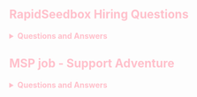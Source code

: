 <span style="color:pink">

## RapidSeedbox Hiring Questions



<details><summary> <b> Questions and Answers </b> </summary>

</span>



> <details><summary> <b><i>Do you have any portfolio with previous work of any kind you want to share with us? </b></i></summary>
>
>> Yes, the two featured projects on my Github (see link below) are described as follows:
>> - (1) Controller DF: A python library which allows anyone to quickly create a full-featured web app to manipulate and analyze a data set when used alongside Streamlit. This project is the foundations of a much more comprehensive library in the future. This project is in the beta stages of development. 
>>
>> - (2) URFA: This stands for Universal Repository of Flagged IP Addresses. It is a repository open to contribution which can be used for testing, cybersecurity, and other purposes. It is an API which is updated hourly that contains thousands of attempted server logins by would-be hackers.
>>
>> You may find my Github at the following address: http://github.com/joshjetson
> </details>
>
> <details><summary> <b><i>Please post a link to your resume in English. </b></i></summary>
>
>
>> https://knockknock.ddns.net/data/res/resume_new_Josh_ram.pdf
> </details> 
>
>
> <details><summary><b><i> Please kindly fill in the following 2x personality tests and send us over the results of both of them in your response. Please send the results in a clear screenshot or a link we can access.</b></i></summary>
>
> - 1) https://www.16personalities.com/free-personality-test
> - 2) https://principlesyou.com/
>
>> - My results were "ESFJ-A (Consul)" and "Planner (& growth seeker/orchestrator)". Here are the links to the PDFs as well as screenshots if preferred: https://knockknock.ddns.net/data/res/Personality_Tests/
> </details>
>
> <details><summary> <b><i>Please let us know what is your strength in Linux, from 1-10?
>
> Also, please let us know your strength in System Administration from 1-10? (1 = Very bad. 10 = Excellent) 
> </b></i></summary>
> 
>> - I would rate my strength in Linux as a 7.5/10 and my strength in System Administration as a 7/10.
> </details>
>
> <details><summary><b><i> What excites you about this position or our company? Please write a few sentences at least.</b></i></summary>
>
>> - The primary aspect that excites me about this role is simply working in a Linux environment and growing my expertise in it. I am also interested in learning more about seed boxes and seeing what things look like from a behind-the-scenes perspective. In general, the company’s mission statement (e.g. “online anonymity”) resonates with my philosophical leanings, so I’d feel confident and comfortable working toward this goal in society. 
> </details>
>
> <details><summary><b><i> Where do you see yourself in your professional career 2-3 years from today?</b></i></summary>
>
>> - Someday I would like to create a business from a piece of software I have developed. My goal is to identify a high-need area or niche in the market (and I already have ideas for this) and then proceed to develop software that fills this niche either by myself or with a small team of developers. However, my current priority is seeking traditional employment and growing professionally in that specific sector. 
> </details>
>
> <details><summary><b><i> Can you share your experience with customer/technical support and facing customers directly? This will be an essential part of your role, and we would love to hear why you would excel with helping customers?</b></i></summary>
>
>> - During my four-year role as a general manager in the hospitality industry in downtown Los Angeles, I directly faced customers on a daily basis from all walks of life, ranging from foreign diplomats to those facing drug addiction. Every interaction with guests or prospective guests required professionalism, wisdom and discernment in problem-solving, as well as a nuanced approach to each situation. I have faced hundreds of difficult situations with customers such as room flooding, guest disputes, break-ins, prostitution, and much more, all of which I managed with competent, friendly, and humble customer service. 
>>
>> - As for techical support, I worked at "Hot Point Wireless" helping clients (mainly hotels) address issues with their networks for five years. Clients would call reporting that their networks would go down (or other connectivity issues) and it was my job to diagnose and address issues (first attempt to do this remotely), or otherwise visit in person to install new access points, configure them on the network, and address any other complaints (and follow up) in a kind and competent manner. 
> </details>
>
> <details><summary><b><i> What are your best strengths \ super-powers if you had to choose them?</b></i></summary>
>
>> - My "superpower" is probably related to audio processing; I am an excellent listener. I stay quiet and allow customers to feel heard when expressing their concerns or complaints. Especially when given the chance to take notes, I can also go over the notes again and get a firm understanding of the issue or content being presented to me. 
> </details>
>
> <details><summary><b><i> Please write as much as you like and telling about yourself. Your goal is to sell us on why you are the best candidate for this job.</b></i></summary>
>
>> - I have a passion for identifying, diagnosing, and solving problems--so much so that I often become engulfed in a task until a creative and succinct solution is found. The best part is seeing a pleased customer responding well to these solutions. I feel I am the best candidate for this job because I can apply all the methods I know (including how to learn something new) in order to secure a solution for the most complicated challenges. In addition, I'm very comfortable with working within a team, presenting information/reports, and getting people on board with ideas that propel everyone forward. 
> </details>
>
> <details><summary><b><i> What most appeals to you about this job?</b></i></summary>
>
>> - I feel strongly that a remote work environment is conducive to a higher level of productivity as well as a healthier work-life balance. Other than working in Linux, this is the aspect that appeals to me most about this role. 
> </details>
>
> <details><summary><b><i> Please describe a time where you changed something at work that led to increased efficiency, general happiness or increase in productivity?</b></i></summary>
>
>> - I created brand new infrastructure in the daily operations of the small hotel where I worked as General Manager, which led to better systems and productivity among staff and leadership. 
>>
>> - For example, I replaced the network switch, installed access points, and ran new cables between the two. This greatly increased guest access to the wireless network, which resulted in higher customer satisfaction and a consistent base of repeat customers. 
>>
>> - Another example was that I implemented an incentive program for employees to earn monetary bonuses to supplement their current wages and other privileges such as more vacation days. As a result of this, our employee turnover decreased dramatically and we were able to retain the best personnel both at the front desk and in housekeeping. 
>>
>> - I also streamlined and more effectively budgeted our maintenance requirements, which ultimately put back into service 10 rooms that had long been inoperable/out of service. This helped maximize hotel revenue. In addition, without being asked, I sought out new sources of revenue such as listing our hotel on extranets such as Airbnb, Agoda, and Expedia.
> </details>
>
> <details><summary><b><i> Please go to https://www.typingtest.com/ and choose the 1x minute test. PLease post a screenshot of your results.</b></i></summary>
>
>> - I received a 64 wpm result. Here is the link which contains a pdf and a screenshot: https://knockknock.ddns.net/data/res/Typing_Test/
> </details>

> <details><summary><b><i> What are 4-5 adjectives that you think best describe your personality?</b></i></summary>
>
>> ```persistent/determined, compassionate, humble, diligent, loyal```
> </details>
>
> <details><summary><b><i> What is a recent thing you taught yourself how to do? </b></i></summary>
>
>> - I recently completed a certification course called "Machine Learning with Python" (issued Jan. 2023 by Coursera and IBM) in which I gained new skills in machine learning and then applied them in my own projects which will soon be published on Github and as libraries through Pypi.
></details>
>
> <details><summary> <b><i>Is there anything you would love us to know about you?</b></i></summary>
>
>> - I learn new things relentlessly. I'm passionate about Linux, python, and data science. I'm willing to work, to intern, and even to volunteer. Additionally, the links I posted to the typing and personality assessments are links to my LAMP home server where im hosting the documents. At the root of the links you will find a website that my wife uses for her students. It is a very bad site. I installed WordPress so she could make a simple site to use and she keeps saying one day she is going to fix it and make it look nice. One day she will . One day...
> </details>
>
> <details><summary><b><i> What is your expected monthly salary (In USD)?</b></i> </summary>
>
>> ```$3,500 - $5,000 per month```
> </details>
>
> <details><summary><b><i> Please record a video of yourself of 1 minute and share a link to the video in the response.
 In the video: Please say 1 thing you are good at and 1 thing you are bad at (Professionally)</b></i></summary>
> </details>

</details>



## MSP job - Support Adventure





<details><summary> <b> Questions and Answers </b> </summary>




> <details><summary><b><i>Tell us about why you'd like to work for Support Adventure.</i></b></summary>
>
>> - I would like to work for Support Adventure because I have extensive experience facing customers with a professional demeanor as well as the technical competence and research skills to provide solutions to customers quickly and satisfactorily (or otherwise escalate issues when appropriate after keeping good notes). Moreover, I feel strongly that a remote work environment is conducive to a higher level of productivity as well as a healthier work-life balance.
> </details>
>
> <details><summary><b><i>Experience. Please write out a short summary listing your relevant experience, e.g. "10 years helpdesk" or any related experience. This could be presented to clients.</b></i></summary>
>
>> - 5 years Cisco telepresence engineer (leading a team of three to configure systems and servers).
>>
>> - 5 years wireless field technician (technical and service liason to repair and setup client networks; managing networks in remote capacity and also onsite, including diagnostics and physical replacement of hardware)
>>
>> - 2 years helpdesk (Managed web content and provided customer support via email and direct phone calls. Assisted clients in website navigation and usage. Implemented and curated website FAQ addressing common issues in an easy to access, simple and comprehensive manner.)
> </details>
>
> <details><summary><b><i>Qualifications. List all relevant qualifications, industry certifications, or degrees (if any), and which systems you have experience with (e.g. Windows Server, VMWare, Windows 8/10, IOS, Hyper-V).</b></i></summary>
>
>>```IBM/Coursera Machine Learning Certificate, Python Certificate, Microsoft 365, Libre Office, VMWare/VMWareFusion, Hyper-V, Linux Server Administration, Windows Server + Windows 95 - 11, MacOS, IOS, Linux (Debian, Arch, Fedora), Unix, Bash, LAMP Server Configuration and Administration ```
>>
> </details>
>
> <details><summary><b><i>Accomplishments. What is the Information Technology related experience/accomplishment/story you are most proud of or would like to share with us?</b></i></summary>
>
>> - When I worked in technical support for 5 years at "Hot Point Wireless", my job was to help clients (mainly hotels) address issues with their networks. Clients would call reporting that their networks would go down (or other connectivity issues) and it was my job to diagnose and address issues (first attempting to do this remotely, or otherwise visiting in person to install new access points, configure them on the network, and address any other complaints (and follow up) in a kind and competent manner).
>>
>> - I was so effective in this role that I was eventually offered a General Manager position at one of the hotel branches which needed the most transformation. I accepted the new role and immediately created brand new infrastructure in the daily operations, which led to better systems and productivity among staff and leadership. To mention a relevant example, I resolved hotel-wide network connectivity issues by replacing the network switch, installing access points, and running new cables between the two. This greatly increased guest access to the wireless network, which resulted in higher customer satisfaction and a consistent base of repeat customers.
>>
>> - In 2008 I worked as a website admin and also acted as the companies sole help desk personel. The vast majority of our cleints were elderly individuals who had great anxiety and difficulty navigating the web. I was able to implement an easy to access FAQ which greatly decreased the amount of inbound phone calls we recieved. In addition the FAQ streamlined telephone conversations assisting those who were still experiencing trouble finding our products and completing orders.
> </details>
>
</details>
